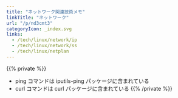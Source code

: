 ```yaml
---
title: "ネットワーク関連技術メモ"
linkTitle: "ネットワーク"
url: "/p/nd3cmt3"
categoryIcon: _index.svg
links:
  - /tech/linux/network/ip
  - /tech/linux/network/ss
  - /tech/linux/netplan
---
```


{{% private %}}
- ping コマンドは iputils-ping パッケージに含まれている
- curl コマンドは curl パッケージに含まれている
{{% /private %}}

